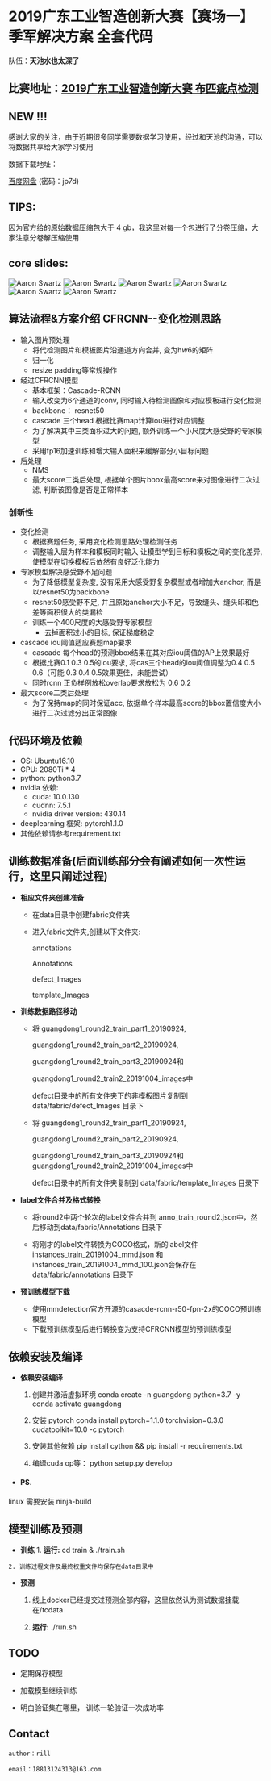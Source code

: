 
# 2019广东工业智造创新大赛【赛场一】季军解决方案 全套代码

队伍：**天池水也太深了**

## 比赛地址：[2019广东工业智造创新大赛 布匹疵点检测](https://tianchi.aliyun.com/competition/entrance/231748/introduction?spm=5176.12281957.1004.9.38b02448pYKHIm)
## NEW !!!
感谢大家的关注，由于近期很多同学需要数据学习使用，经过和天池的沟通，可以将数据共享给大家学习使用

数据下载地址：

[百度网盘](https://pan.baidu.com/s/1DT8vlFELrjfgczGBZ1yEzQ) (密码：jp7d)

## TIPS:
因为官方给的原始数据压缩包大于 4 gb，我这里对每一个包进行了分卷压缩，大家注意分卷解压缩使用

## core slides:
![Aaron Swartz](https://github.com/zhengye1995/Tianchi-2019-Guangdong-Intelligent-identification-of-cloth-defects-rank5/raw/master/temp_img/%E5%9B%BE%E7%89%871.png)
![Aaron Swartz](https://github.com/zhengye1995/Tianchi-2019-Guangdong-Intelligent-identification-of-cloth-defects-rank5/raw/master/temp_img/%E5%9B%BE%E7%89%872.png)
![Aaron Swartz](https://github.com/zhengye1995/Tianchi-2019-Guangdong-Intelligent-identification-of-cloth-defects-rank5/raw/master/temp_img/%E5%9B%BE%E7%89%873.png)
![Aaron Swartz](https://github.com/zhengye1995/Tianchi-2019-Guangdong-Intelligent-identification-of-cloth-defects-rank5/raw/master/temp_img/%E5%9B%BE%E7%89%874.png)
![Aaron Swartz](https://github.com/zhengye1995/Tianchi-2019-Guangdong-Intelligent-identification-of-cloth-defects-rank5/raw/master/temp_img/%E5%9B%BE%E7%89%875.png)
![Aaron Swartz](https://github.com/zhengye1995/Tianchi-2019-Guangdong-Intelligent-identification-of-cloth-defects-rank5/raw/master/temp_img/%E5%9B%BE%E7%89%876.png)
## 算法流程&方案介绍 CFRCNN--变化检测思路

+ 输入图片预处理
    - 将代检测图片和模板图片沿通道方向合并, 变为h*w*6的矩阵
    - 归一化
    - resize padding等常规操作
+ 经过CFRCNN模型
    - 基本框架：Cascade-RCNN
    - 输入改变为6个通道的conv, 同时输入待检测图像和对应模板进行变化检测
    - backbone： resnet50
    - cascade 三个head 根据比赛map计算iou进行对应调整
    - 为了解决其中三类面积过大的问题, 额外训练一个小尺度大感受野的专家模型
    - 采用fp16加速训练和增大输入面积来缓解部分小目标问题
+ 后处理
    - NMS
    - 最大score二类后处理, 根据单个图片bbox最高score来对图像进行二次过滤, 判断该图像是否是正常样本

### 创新性

+ 变化检测
    - 根据赛题任务, 采用变化检测思路处理检测任务
    - 调整输入层为样本和模板同时输入 让模型学到目标和模板之间的变化差异, 使模型在切换模板后依然有良好泛化能力
+ 专家模型解决感受野不足问题
    - 为了降低模型复杂度, 没有采用大感受野复杂模型或者增加大anchor, 而是以resnet50为backbone
    - resnet50感受野不足, 并且原始anchor大小不足，导致缝头、缝头印和色差等面积很大的类漏检
    - 训练一个400尺度的大感受野专家模型
        - 去掉面积过小的目标, 保证梯度稳定
+ cascade iou阈值适应赛题map要求
    - cascade 每个head的预测bbox结果在其对应iou阈值的AP上效果最好
    - 根据比赛0.1 0.3 0.5的iou要求, 将cas三个head的iou阈值调整为0.4  0.5  0.6（可能 0.3 0.4 0.5效果更佳，未能尝试）
    - 同时rcnn 正负样例放松overlap要求放松为 0.6 0.2
+ 最大score二类后处理
    - 为了保持map的同时保证acc, 依据单个样本最高score的bbox置信度大小进行二次过滤分出正常图像



## 代码环境及依赖

+ OS: Ubuntu16.10
+ GPU: 2080Ti * 4
+ python: python3.7
+ nvidia 依赖:
   - cuda: 10.0.130
   - cudnn: 7.5.1
   - nvidia driver version: 430.14
+ deeplearning 框架: pytorch1.1.0
+ 其他依赖请参考requirement.txt

## 训练数据准备(后面训练部分会有阐述如何一次性运行，这里只阐述过程)

- **相应文件夹创建准备**

  - 在data目录中创建fabric文件夹
  - 进入fabric文件夹,创建以下文件夹:
  
     annotations
     
     Annotations
     
     defect_Images
     
     template_Images

- **训练数据路径移动**

  - 将 guangdong1_round2_train_part1_20190924,
  
       guangdong1_round2_train_part2_20190924,
  
       guangdong1_round2_train_part3_20190924和
       
       guangdong1_round2_train2_20191004_images中
    
    defect目录中的所有文件夹下的非模板图片复制到 data/fabric/defect_Images 目录下
    
  - 将 guangdong1_round2_train_part1_20190924,
  
       guangdong1_round2_train_part2_20190924,
  
       guangdong1_round2_train_part3_20190924和guangdong1_round2_train2_20191004_images中
    
    defect目录中的所有文件夹复制到 data/fabric/template_Images 目录下
    
    
- **label文件合并及格式转换**

  - 将round2中两个轮次的label文件合并到 anno_train_round2.json中，然后移动到data/fabric/Annotations 目录下
  
  - 将刚才的label文件转换为COCO格式，新的label文件 instances_train_20191004_mmd.json 和 
     instances_train_20191004_mmd_100.json会保存在 data/fabric/annotations 目录下

- **预训练模型下载**
  - 使用mmdetection官方开源的casacde-rcnn-r50-fpn-2x的COCO预训练模型
  - 下载预训练模型后进行转换变为支持CFRCNN模型的预训练模型


## 依赖安装及编译


- **依赖安装编译**

   1. 创建并激活虚拟环境
        conda create -n guangdong python=3.7 -y
        conda activate guangdong

   2. 安装 pytorch
        conda install pytorch=1.1.0 torchvision=0.3.0 cudatoolkit=10.0 -c pytorch
        
   3. 安装其他依赖
        pip install cython && pip   install -r requirements.txt
   
   4. 编译cuda op等：
        python setup.py develop 
   
- #### PS.

linux 需要安装 ninja-build 

## 模型训练及预测
    
   - **训练**
	1. **运行:**
		cd train & ./train.sh

   	2. 训练过程文件及最终权重文件均保存在data目录中

   - **预测**
        1. 线上docker已经提交过预测全部内容，这里依然认为测试数据挂载在/tcdata
        
        2. **运行:**
		./run.sh
   
## TODO

* 定期保存模型

* 加载模型继续训练

* 明白验证集在哪里， 训练一轮验证一次成功率 

## Contact

    author：rill

    email：18813124313@163.com


